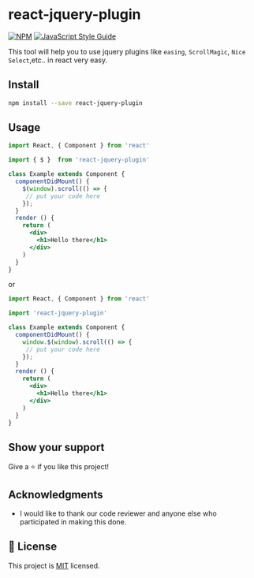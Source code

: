 # react-jquery-plugin
[![NPM](https://img.shields.io/npm/v/prestein-dante.svg)](https://www.npmjs.com/package/prestein-dante) [![JavaScript Style Guide](https://img.shields.io/badge/code_style-standard-brightgreen.svg)](https://standardjs.com)

This tool will help you to use jquery plugins like `easing`, `ScrollMagic`, `Nice Select`,etc.. in react very easy. 

## Install

```bash
npm install --save react-jquery-plugin
```
## Usage

```jsx
import React, { Component } from 'react'

import { $ }  from 'react-jquery-plugin'

class Example extends Component {
  componentDidMount() {
    $(window).scroll(() => {
     // put your code here
    });
  }
  render () {
    return (
      <div>
        <h1>Hello there</h1>
      </div>
    )
  }
}
```

or 

```jsx
import React, { Component } from 'react'

import 'react-jquery-plugin'

class Example extends Component {
  componentDidMount() {
    window.$(window).scroll(() => {
     // put your code here
    });
  }
  render () {
    return (
      <div>
        <h1>Hello there</h1>
      </div>
    )
  }
}
```

## Show your support

Give a ⭐️ if you like this project!

## Acknowledgments

- I would like to thank our code reviewer and anyone else who participated in making this done.

## 📝 License

This project is [MIT](https://github.com/rukundoeric/covid19_updates_info_scraper/blob/scraper/LICENSE) licensed.